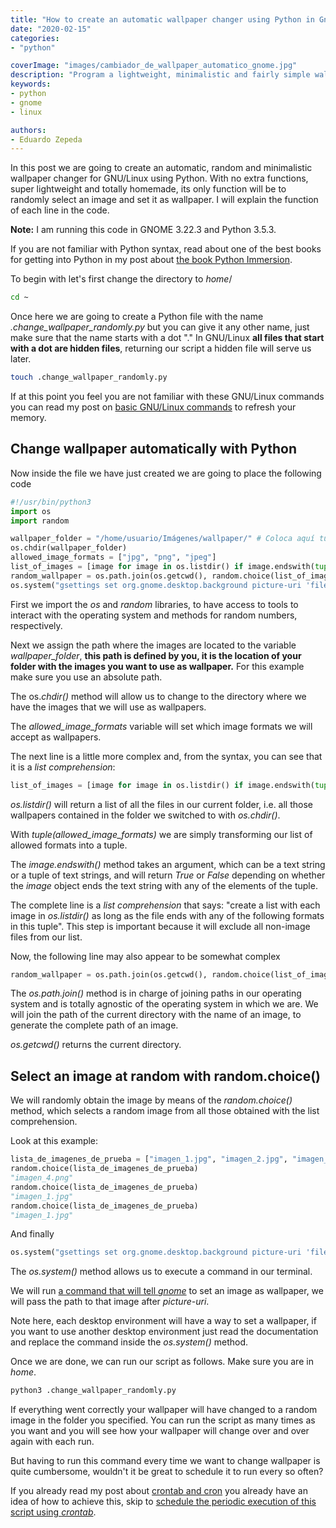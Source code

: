 ```yaml
---
title: "How to create an automatic wallpaper changer using Python in Gnome?"
date: "2020-02-15"
categories:
- "python"

coverImage: "images/cambiador_de_wallpaper_automatico_gnome.jpg"
description: "Program a lightweight, minimalistic and fairly simple wallpaper changer for Gnome on GNU/Linux using Python from scratch."
keywords:
- python
- gnome
- linux

authors:
- Eduardo Zepeda
---
```


In this post we are going to create an automatic, random and minimalistic wallpaper changer for GNU/Linux using Python. With no extra functions, super lightweight and totally homemade, its only function will be to randomly select an image and set it as wallpaper. I will explain the function of each line in the code.

**Note:** I am running this code in GNOME 3.22.3 and Python 3.5.3.

If you are not familiar with Python syntax, read about one of the best books for getting into Python in my post about [the book Python Immersion](/learn-python-from-scratch-with-this-free-book/).

To begin with let's first change the directory to _home_/

```bash
cd ~
```

Once here we are going to create a Python file with the name _.change_wallpaper_randomly.py_ but you can give it any other name, just make sure that the name starts with a dot "." In GNU/Linux **all files that start with a dot are hidden files**, returning our script a hidden file will serve us later.

```bash
touch .change_wallpaper_randomly.py
```

If at this point you feel you are not familiar with these GNU/Linux commands you can read my post on [basic GNU/Linux commands](/basic-linux-commands-you-should-know/) to refresh your memory.

## Change wallpaper automatically with Python

Now inside the file we have just created we are going to place the following code

```python
#!/usr/bin/python3
import os
import random

wallpaper_folder = "/home/usuario/Imágenes/wallpaper/" # Coloca aquí tu propia ruta
os.chdir(wallpaper_folder)
allowed_image_formats = ["jpg", "png", "jpeg"]
list_of_images = [image for image in os.listdir() if image.endswith(tuple(allowed_image_formats))]
random_wallpaper = os.path.join(os.getcwd(), random.choice(list_of_images))
os.system("gsettings set org.gnome.desktop.background picture-uri 'file://{}'".format(random_wallpaper))
```

First we import the _os_ and _random_ libraries, to have access to tools to interact with the operating system and methods for random numbers, respectively.

Next we assign the path where the images are located to the variable _wallpaper_folder_, **this path is defined by you, it is the location of your folder with the images you want to use as wallpaper.** For this example make sure you use an absolute path.

The os._chdir()_ method will allow us to change to the directory where we have the images that we will use as wallpapers.

The _allowed_image_formats_ variable will set which image formats we will accept as wallpapers.

The next line is a little more complex and, from the syntax, you can see that it is a _list comprehension_:

```python
list_of_images = [image for image in os.listdir() if image.endswith(tuple(allowed_image_formats))]
```

_os.listdir()_ will return a list of all the files in our current folder, i.e. all those wallpapers contained in the folder we switched to with _os.chdir()_.

With _tuple(allowed_image_formats)_ we are simply transforming our list of allowed formats into a tuple.

The _image.endswith()_ method takes an argument, which can be a text string or a tuple of text strings, and will return _True_ or _False_ depending on whether the _image_ object ends the text string with any of the elements of the tuple.

The complete line is a _list comprehension_ that says: "create a list with each image in _os.listdir()_ as long as the file ends with any of the following formats in this tuple". This step is important because it will exclude all non-image files from our list.

Now, the following line may also appear to be somewhat complex

```python
random_wallpaper = os.path.join(os.getcwd(), random.choice(list_of_images))
```

The _os.path.join()_ method is in charge of joining paths in our operating system and is totally agnostic of the operating system in which we are. We will join the path of the current directory with the name of an image, to generate the complete path of an image.

_os.getcwd()_ returns the current directory.

## Select an image at random with random.choice()

We will randomly obtain the image by means of the _random.choice()_ method, which selects a random image from all those obtained with the list comprehension.

Look at this example:

```python
lista_de_imagenes_de_prueba = ["imagen_1.jpg", "imagen_2.jpg", "imagen_3.png", "imagen_4.png", "imagen_5.jpeg"]
random.choice(lista_de_imagenes_de_prueba)
"imagen_4.png"
random.choice(lista_de_imagenes_de_prueba)
"imagen_1.jpg"
random.choice(lista_de_imagenes_de_prueba)
"imagen_1.jpg"
```

And finally

```python
os.system("gsettings set org.gnome.desktop.background picture-uri 'file://{}'".format(random_wallpaper))
```

The _os.system()_ method allows us to execute a command in our terminal.

We will run [a command that will tell _gnome_](https://people.gnome.org/~pmkovar/system-admin-guide/background.html) to set an image as wallpaper, we will pass the path to that image after _picture-uri_.

Note here, each desktop environment will have a way to set a wallpaper, if you want to use another desktop environment just read the documentation and replace the command inside the _os.system()_ method.

Once we are done, we can run our script as follows. Make sure you are in _home_.

```python
python3 .change_wallpaper_randomly.py
```

If everything went correctly your wallpaper will have changed to a random image in the folder you specified. You can run the script as many times as you want and you will see how your wallpaper will change over and over again with each run.

But having to run this command every time we want to change wallpaper is quite cumbersome, wouldn't it be great to schedule it to run every so often?

If you already read my post about [crontab and cron](/cron-and-crontab-schedules-recurring-tasks/) you already have an idea of how to achieve this, skip to [schedule the periodic execution of this script using _crontab_](/how-to-program-an-automatic-wallpaper-changer-in-python/).